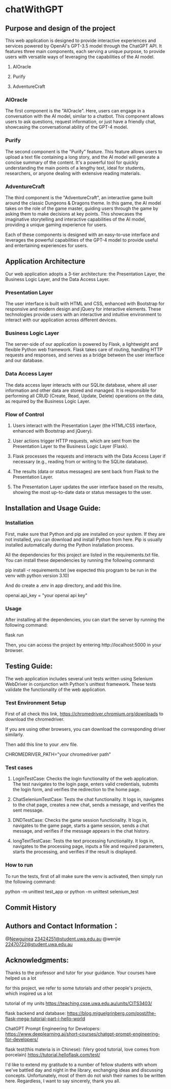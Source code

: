 # chatWithGPT

## Purpose and design of the project

This web application is designed to provide interactive experiences and services powered by OpenAI's GPT-3.5 model through the ChatGPT API. It features three main components, each serving a unique purpose, to provide users with versatile ways of leveraging the capabilities of the AI model.
1. AIOracle

2. Purify

3. AdventureCraft

### AIOracle
The first component is the "AIOracle". Here, users can engage in a conversation with the AI model, similar to a chatbot. This component allows users to ask questions, request information, or just have a friendly chat, showcasing the conversational ability of the GPT-4 model.

### Purify
The second component is the "Purify" feature. This feature allows users to upload a text file containing a long story, and the AI model will generate a concise summary of the content. It's a powerful tool for quickly understanding the main points of a lengthy text, ideal for students, researchers, or anyone dealing with extensive reading materials.

### AdventureCraft
The third component is the "AdventureCraft", an interactive game built around the classic Dungeons & Dragons theme. In this game, the AI model takes on the role of the game master, guiding users through the game by asking them to make decisions at key points. This showcases the imaginative storytelling and interactive capabilities of the AI model, providing a unique gaming experience for users.

Each of these components is designed with an easy-to-use interface and leverages the powerful capabilities of the GPT-4 model to provide useful and entertaining experiences for users.


## Application Architecture
Our web application adopts a 3-tier architecture: the Presentation Layer, the Business Logic Layer, and the Data Access Layer. 

### Presentation Layer
The user interface is built with HTML and CSS, enhanced with Bootstrap for responsive and modern design and jQuery for interactive elements. These technologies provide users with an interactive and intuitive environment to interact with our application across different devices.

### Business Logic Layer
The server-side of our application is powered by Flask, a lightweight and flexible Python web framework. Flask takes care of routing, handling HTTP requests and responses, and serves as a bridge between the user interface and our database.

### Data Access Layer
The data access layer interacts with our SQLite database, where all user information and other data are stored and managed. It is responsible for performing all CRUD (Create, Read, Update, Delete) operations on the data, as required by the Business Logic Layer.

### Flow of Control
1. Users interact with the Presentation Layer (the HTML/CSS interface, enhanced with Bootstrap and jQuery).

2. User actions trigger HTTP requests, which are sent from the Presentation Layer to the Business Logic Layer (Flask).

3. Flask processes the requests and interacts with the Data Access Layer if necessary (e.g., reading from or writing to the SQLite database).

4. The results (data or status messages) are sent back from Flask to the Presentation Layer.
5. The Presentation Layer updates the user interface based on the results, showing the most up-to-date data or status messages to the user.

## Installation and Usage Guide: 

### Installation

First, make sure that Python and pip are installed on your system. If they are not installed, you can download and install Python from here. Pip is usually installed automatically during the Python installation process.

All the dependencies for this project are listed in the requirements.txt file. You can install these dependencies by running the following command:

pip install -r requirements.txt (we expected this program to be run in the venv with python version 3.10)

And do create a .env in app directory, and add this line.

openai.api_key = "your openai api key"

### Usage

After installing all the dependencies, you can start the server by running the following command:

flask run

Then, you can access the project by entering http://localhost:5000 in your browser.

## Testing Guide:

The web application includes several unit tests written using Selenium WebDriver in conjunction with Python's unittest framework. These tests validate the functionality of the web application.
### Test Environment Setup
First of all check this link, https://chromedriver.chromium.org/downloads to download the chromedriver.

If you are using other browsers, you can download the corresponding driver similarly.

Then add this line to your .env file.

CHROMEDRIVER_PATH="your chromedriver path"

### Test cases
1. LoginTestCase: Checks the login functionality of the web application. The test navigates to the login page, enters valid credentials, submits the login form, and verifies the redirection to the home page.

2. ChatSeleniumTestCase: Tests the chat functionality. It logs in, navigates to the chat page, creates a new chat, sends a message, and verifies the sent message.

3. DNDTestCase: Checks the game session functionality. It logs in, navigates to the game page, starts a game session, sends a chat message, and verifies if the message appears in the chat history.

4. longTextTestCase: Tests the text processing functionality. It logs in, navigates to the processing page, inputs a file and required parameters, starts the processing, and verifies if the result is displayed.

### How to run
To run the tests, first of all make sure the venv is activated, then simply run the following command:

python -m unittest test_app or python -m unittest selenium_test

## Commit History



## Authors and Contact Information：
@[Newguinea](https://github.com/Newguinea)     23424251@student.uwa.edu.au
@wenjie     22470722@student.uwa.edu.au

## Acknowledgments: 

Thanks to the professor and tutor for your guidance. Your courses have helped us a lot

for this project, we refer to some tutorials and other people's projects, which inspired us a lot

tutorial of my units
https://teaching.csse.uwa.edu.au/units/CITS3403/

flask backend and database:
https://blog.miguelgrinberg.com/post/the-flask-mega-tutorial-part-i-hello-world

ChatGPT Prompt Engineering for Developers:
https://www.deeplearning.ai/short-courses/chatgpt-prompt-engineering-for-developers/

flask test(this materia is in Chinese): (Very good tutorial, love comes from porcelain)
https://tutorial.helloflask.com/test/

I'd like to extend my gratitude to a number of fellow students with whom we've battled day and night in the library, exchanging ideas and discussing concepts. Unfortunately, most of them do not wish their names to be written here. Regardless, I want to say sincerely, thank you all.
